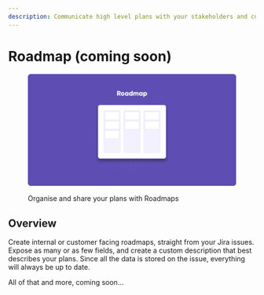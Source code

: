 ```yaml
---
description: Communicate high level plans with your stakeholders and customers.
---
```


# Roadmap (coming soon)

<figure><img src="../.gitbook/assets/Roadmap - Header.png" alt=""><figcaption><p>Organise and share your plans with Roadmaps</p></figcaption></figure>

## Overview

Create internal or customer facing roadmaps, straight from your Jira issues. Expose as many or as few fields, and create a custom description that best describes your plans. Since all the data is stored on the issue, everything will always be up to date.

All of that and more, coming soon...
